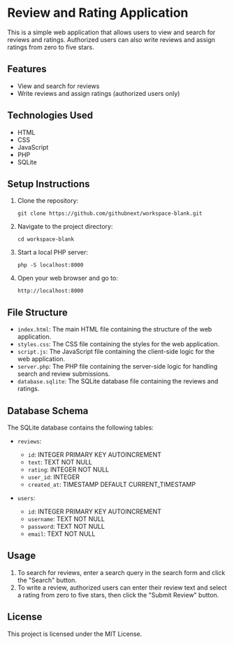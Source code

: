 # Review and Rating Application

This is a simple web application that allows users to view and search for reviews and ratings. Authorized users can also write reviews and assign ratings from zero to five stars.

## Features

- View and search for reviews
- Write reviews and assign ratings (authorized users only)

## Technologies Used

- HTML
- CSS
- JavaScript
- PHP
- SQLite

## Setup Instructions

1. Clone the repository:
   ```
   git clone https://github.com/githubnext/workspace-blank.git
   ```
2. Navigate to the project directory:
   ```
   cd workspace-blank
   ```
3. Start a local PHP server:
   ```
   php -S localhost:8000
   ```
4. Open your web browser and go to:
   ```
   http://localhost:8000
   ```

## File Structure

- `index.html`: The main HTML file containing the structure of the web application.
- `styles.css`: The CSS file containing the styles for the web application.
- `script.js`: The JavaScript file containing the client-side logic for the web application.
- `server.php`: The PHP file containing the server-side logic for handling search and review submissions.
- `database.sqlite`: The SQLite database file containing the reviews and ratings.

## Database Schema

The SQLite database contains the following tables:

- `reviews`:
  - `id`: INTEGER PRIMARY KEY AUTOINCREMENT
  - `text`: TEXT NOT NULL
  - `rating`: INTEGER NOT NULL
  - `user_id`: INTEGER
  - `created_at`: TIMESTAMP DEFAULT CURRENT_TIMESTAMP

- `users`:
  - `id`: INTEGER PRIMARY KEY AUTOINCREMENT
  - `username`: TEXT NOT NULL
  - `password`: TEXT NOT NULL
  - `email`: TEXT NOT NULL

## Usage

1. To search for reviews, enter a search query in the search form and click the "Search" button.
2. To write a review, authorized users can enter their review text and select a rating from zero to five stars, then click the "Submit Review" button.

## License

This project is licensed under the MIT License.
